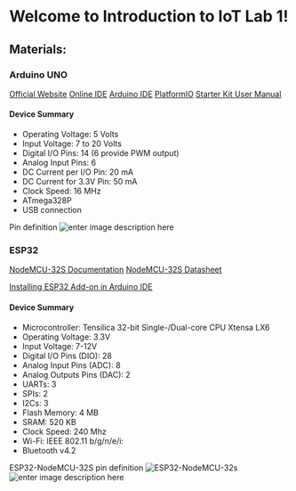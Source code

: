 # Welcome to Introduction to IoT Lab 1!

## Materials:
### Arduino UNO
[Official Website](https://arduino.cc)
[Online IDE](https://create.arduino.cc/)
[Arduino IDE](https://www.arduino.cc/en/Main/Software)
[PlatformIO](https://platformio.org/)
[Starter Kit User Manual](https://www.elecrow.com/download/Starter%20Kit%20for%20Arduino(user%20manual).pdf)
#### Device Summary
-   Operating Voltage: 5 Volts
-   Input Voltage: 7 to 20 Volts
-   Digital I/O Pins: 14 (6 provide PWM output)
-   Analog Input Pins: 6
-   DC Current per I/O Pin: 20 mA
-   DC Current for 3.3V Pin: 50 mA
-   Clock Speed: 16 MHz
-   ATmega328P
-   USB connection

Pin definition
![enter image description here](https://components101.com/sites/default/files/component_pin/Arduino-Uno-Pin-Diagram.png)
### ESP32
[NodeMCU-32S Documentation]([https://nodemcu.readthedocs.io/en/dev-esp32/])
[NodeMCU-32S Datasheet]([https://wiki.ai-thinker.com/_media/esp32/docs/nodemcu-32s_product_specification.pdf])

[Installing ESP32 Add-on in Arduino IDE](https://randomnerdtutorials.com/installing-the-esp32-board-in-arduino-ide-windows-instructions/)
#### Device Summary
-   Microcontroller: Tensilica 32-bit Single-/Dual-core CPU Xtensa LX6
-   Operating Voltage: 3.3V  
-   Input Voltage: 7-12V
-   Digital I/O Pins (DIO): 28  
-   Analog Input Pins (ADC): 8
-   Analog Outputs Pins (DAC): 2 
-   UARTs: 3
-   SPIs: 2
-   I2Cs: 3
-   Flash Memory: 4 MB
-   SRAM: 520 KB
-   Clock Speed: 240 Mhz
-   Wi-Fi: IEEE 802.11 b/g/n/e/i:
- Bluetooth v4.2
  
ESP32-NodeMCU-32S pin definition
![ESP32-NodeMCU-32s](http://www.shenzhen2u.com/image/catalog/Module/NodeMCU-32S/nodemcu_32s_pin.png)
![enter image description here](https://docs.zerynth.com/latest/_images/nodemcu_esp32_pin.jpg)

